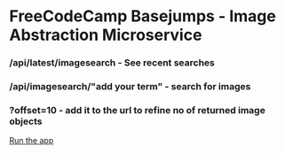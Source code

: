 # FreeCodeCamp Basejumps - Image Abstraction Microservice

### /api/latest/imagesearch - See recent searches
### /api/imagesearch/"add your term" - search for images
### ?offset=10 - add it to the url to refine no of returned image objects

<a href="hs-image-abstraction.herokuapp.com/api/imagesearch/lolfunnycats"> Run the app </a>
